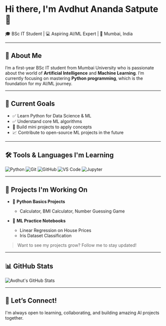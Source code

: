 # Hi there, I'm Avdhut Ananda Satpute 👋

🎓 BSc IT Student | 💻 Aspiring AI/ML Expert | 📍 Mumbai, India

---

## 🧠 About Me

I’m a first-year BSc IT student from Mumbai University who is passionate about the world of **Artificial Intelligence** and **Machine Learning**. I’m currently focusing on mastering **Python programming**, which is the foundation for my AI/ML journey.

---

## 🚀 Current Goals

- ✅ Learn Python for Data Science & ML
- ✅ Understand core ML algorithms
- 🚧 Build mini projects to apply concepts
- 📈 Contribute to open-source ML projects in the future

---

## 🛠️ Tools & Languages I'm Learning

![Python](https://img.shields.io/badge/-Python-3776AB?logo=python&logoColor=white)
![Git](https://img.shields.io/badge/-Git-F05032?logo=git&logoColor=white)
![GitHub](https://img.shields.io/badge/-GitHub-181717?logo=github&logoColor=white)
![VS Code](https://img.shields.io/badge/-VS%20Code-007ACC?logo=visual-studio-code&logoColor=white)
![Jupyter](https://img.shields.io/badge/-Jupyter-F37626?logo=jupyter&logoColor=white)

---

## 📂 Projects I'm Working On

- 🔸 **Python Basics Projects**
  - Calculator, BMI Calculator, Number Guessing Game

- 🔸 **ML Practice Notebooks**
  - Linear Regression on House Prices
  - Iris Dataset Classification

> Want to see my projects grow? Follow me to stay updated!

---

## 📊 GitHub Stats

![Avdhut's GitHub Stats](https://github-readme-stats.vercel.app/api?username=Avdhutsatpute14&show_icons=true&theme=tokyonight)

---

## 🌱 Let’s Connect!

I'm always open to learning, collaborating, and building amazing AI projects together.

